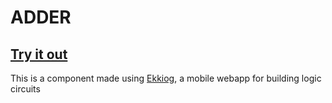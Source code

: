 # ADDER

## [Try it out](https://ekkiog.mariusgundersen.net/demo)

This is a component made using [Ekkiog](https://ekkiog.mariusgundersen.net), a mobile webapp for building logic circuits